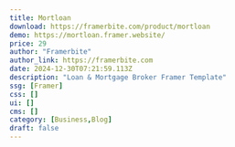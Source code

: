 ```yaml
---
title: Mortloan
download: https://framerbite.com/product/mortloan
demo: https://mortloan.framer.website/
price: 29
author: "Framerbite"
author_link: https://framerbite.com
date: 2024-12-30T07:21:59.113Z
description: "Loan & Mortgage Broker Framer Template"
ssg: [Framer]
css: []
ui: []
cms: []
category: [Business,Blog]
draft: false
---
```

